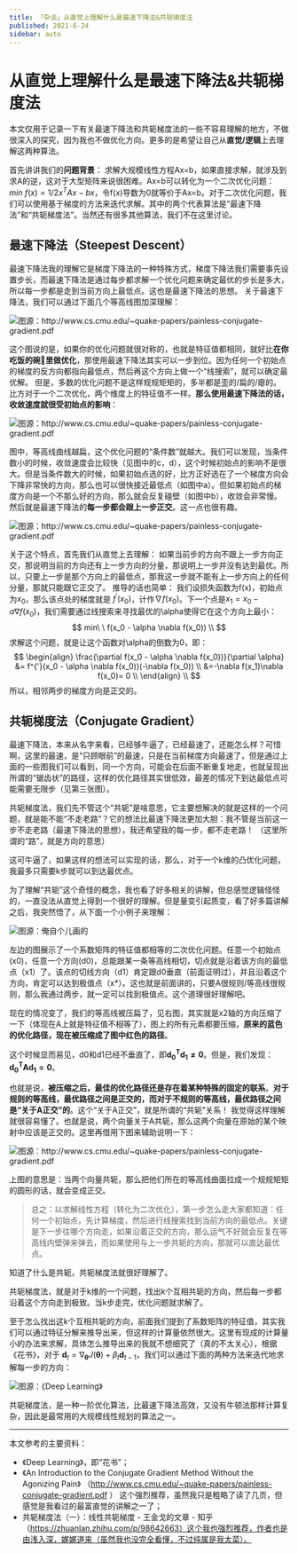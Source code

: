 ```yaml
---
title: 「杂谈」从直觉上理解什么是最速下降法&共轭梯度法
published: 2021-6-24
sidebar: auto
---
```


# 从直觉上理解什么是最速下降法&共轭梯度法
 
 本文仅用于记录一下有关最速下降法和共轭梯度法的一些不容易理解的地方，不做很深入的探究，因为我也不做优化方向。更多的是希望让自己从**直觉/逻辑**上去理解这两种算法。
 
首先讲讲我们的**问题背景**：
求解大规模线性方程Ax=b，如果直接求解，就涉及到求A的逆，这对于大型矩阵来说很困难。Ax=b可以转化为一个二次优化问题：$min\ f(x) = 1/2 x^TAx -bx$，令f(x)导数为0就等价于Ax=b。对于二次优化问题，我们可以使用基于梯度的方法来迭代求解。其中的两个代表算法是“最速下降法”和“共轭梯度法”。当然还有很多其他算法，我们不在这里讨论。

## 最速下降法（Steepest Descent）
最速下降法我的理解它是梯度下降法的一种特殊方式，梯度下降法我们需要事先设置步长，而最速下降法是通过每步都求解一个优化问题来确定最优的步长是多大，所以每一步都是走到当前方向上最低点。这也是最速下降法的思想。
关于最速下降法，我们可以通过下面几个等高线图加深理解：


![图源：http://www.cs.cmu.edu/~quake-papers/painless-conjugate-gradient.pdf ](https://cdn.jsdelivr.net/gh/beyondguo/mdnice_pictures/2021-6-24/1624544857860-image.png)


这个图说的是，如果你的优化问题就很对称的，也就是特征值都相同，就好比**在你吃饭的碗🥣里做优化**，那使用最速下降法其实可以一步到位。因为任何一个初始点的梯度的反方向都指向最低点，然后再这个方向上做一个“线搜索”，就可以确定最优解。
但是，多数的优化问题不是这样规规矩矩的，多半都是歪的/扁的/瘪的。比方对于一个二次优化，两个维度上的特征值不一样。**那么使用最速下降法的话，收敛速度就很受初始点的影响**：

![图源：http://www.cs.cmu.edu/~quake-papers/painless-conjugate-gradient.pdf ](https://cdn.jsdelivr.net/gh/beyondguo/mdnice_pictures/2021-6-24/1624544900719-image.png)


图中，等高线曲线越扁，这个优化问题的“条件数”就越大。我们可以发现，当条件数小的时候，收敛速度会比较快（见图中的c，d），这个时候初始点的影响不是很大。但是当条件数大的时候，如果初始点选的好，比方正好选在了一个梯度方向会下降非常快的方向，那么也可以很快接近最低点（如图中a）。但如果初始点的梯度方向是一个不那么好的方向，那么就会反复碰壁（如图中b），收敛会非常慢。
然后就是最速下降法的**每一步都会跟上一步正交**。这一点也很有趣。

![图源：http://www.cs.cmu.edu/~quake-papers/painless-conjugate-gradient.pdf ](https://cdn.jsdelivr.net/gh/beyondguo/mdnice_pictures/2021-6-24/1624544918501-image.png)


关于这个特点，首先我们从直觉上去理解： 如果当前步的方向不跟上一步方向正交，那说明当前的方向还有上一步方向的分量，那说明上一步并没有达到最优。所以，只要上一步是那个方向上的最低点，那我这一步就不能有上一步方向上的任何分量，那就只能跟它正交了。
推导的话也简单： 我们设损失函数为f(x)，初始点为$x_0$，那么该点处的梯度就是
$f^{'}(x_0)$，计作$\nabla f(x_0)$。下一个点是$x_1=x_0 - \alpha \nabla f(x_0)$，我们需要通过线搜索来寻找最优的\alpha使得它在这个方向上最小：
$$
min\ \ f(x_0 - \alpha \nabla f(x_0)) \\
$$
求解这个问题，就是让这个函数对\alpha的倒数为0，即：
$$
\begin{align} \frac{\partial f(x_0 - \alpha \nabla f(x_0))}{\partial \alpha} &= f^{'}(x_0 - \alpha \nabla f(x_0))(-\nabla f(x_0)) \\ &=-\nabla f(x_1)\nabla f(x_0)= 0 \\ \end{align} \\
$$
所以，相邻两步的梯度方向是正交的。


## 共轭梯度法（Conjugate Gradient）
最速下降法，本来从名字来看，已经够牛逼了，已经最速了，还能怎么样？可惜啊，这里的最速，是“只顾眼前”的最速，只是在当前梯度方向最速了，但是通过上面的一些图我们可以看到，同一个方向，可能会在后面不断重复地走，也就呈现出所谓的“锯齿状”的路径，这样的优化路径其实很低效，最差的情况下到达最低点可能需要无限步（见第三张图）。

共轭梯度法，我们先不管这个“共轭”是啥意思，它主要想解决的就是这样的一个问题，就是能不能“不走老路”？它的想法比最速下降法更加大胆：我不管是当前这一步不走老路（最速下降法的思想），我还希望我的每一步，都不走老路！ （这里所谓的“路”，就是方向的意思）

这可牛逼了，如果这样的想法可以实现的话，那么，对于一个k维的凸优化问题，我最多只需要k步就可以到达最优点。

为了理解“共轭”这个奇怪的概念，我也看了好多相关的讲解，但总感觉逻辑怪怪的，一直没法从直觉上得到一个很好的理解。但是量变引起质变，看了好多篇讲解之后，我突然悟了，从下面一个小例子来理解：

![图源：俺自个儿画的](https://cdn.jsdelivr.net/gh/beyondguo/mdnice_pictures/2021-6-24/1624545174646-image.png)


左边的图展示了一个系数矩阵的特征值都相等的二次优化问题。任意一个初始点(x0)，任意一个方向(d0)，总能跟某一条等高线相切，切点就是沿着该方向的最低点（x1）了。该点的切线方向（d1）肯定跟d0垂直（前面证明过），并且沿着这个方向，肯定可以达到极值点（x*）。这也就是前面讲的，只要A很规则/等高线很规则，那么我通过两步，就一定可以找到极值点。这个道理很好理解吧。

现在的情况变了，我们的等高线被压扁了，见右图，其实就是x2轴的方向压缩了一下（体现在A上就是特征值不相等了），图上的所有元素都要压缩，**原来的蓝色的优化路径，现在被压缩成了图中红色的路径**。

这个时候显而易见，d0和d1已经不垂直了，即$\mathbf{d_0^Td_1\not= 0}$。但是，我们发现：$\mathbf{d_0^TA d_1= 0}$。

也就是说，**被压缩之后，最佳的优化路径还是存在着某种特殊的固定的联系**。**对于规则的等高线，最优路径之间是正交的，而对于不规则的等高线，最优路径之间是“关于A正交”的**。这个“关于A正交”，就是所谓的“共轭”关系！
我觉得这样理解就很容易懂了。也就是说，两个向量关于A共轭，那么这两个向量在原始的某个映射中应该是正交的。这里再借用下图来辅助说明一下：

![图源：http://www.cs.cmu.edu/~quake-papers/painless-conjugate-gradient.pdf ](https://cdn.jsdelivr.net/gh/beyondguo/mdnice_pictures/2021-6-24/1624545200873-image.png)


上图的意思是：当两个向量共轭，那么把他们所在的等高线曲面拉成一个规规矩矩的圆形的话，就会变成正交。

>总之：以求解线性方程（转化为二次优化），第一步怎么走大家都知道：任何一个初始点，先计算梯度，然后进行线搜索找到当前方向的最低点。关键是下一步往哪个方向走，如果沿着正交的方向，那么运气不好就会反复在等高线内壁弹来弹去，而如果使用与上一步共轭的方向，那就可以直达最优点。

知道了什么是共轭，共轭梯度法就很好理解了。

共轭梯度法，就是对于k维的一个问题，找出k个互相共轭的方向，然后每一步都沿着这个方向走到极致。当k步走完，优化问题就求解了。

至于怎么找出这k个互相共轭的方向，前面我们提到了系数矩阵的特征值，其实我们可以通过特征分解来推导出来，但这样的计算量依然很大。这里有现成的计算量小的办法来求解，具体怎么推导出来的我就不想细究了（真的不太关心），根据《花书》，对于 $\boldsymbol{d}_{t}=\nabla_{\boldsymbol{\theta}} J(\boldsymbol{\theta})+\beta_{t} \boldsymbol{d}_{t-1}$，我们可以通过下面的两种方法来迭代地求解每一步的方向：

![图源：《Deep Learning》](https://cdn.jsdelivr.net/gh/beyondguo/mdnice_pictures/2021-6-24/1624545219511-image.png)


共轭梯度法，是一种一阶优化算法，比最速下降法高效，又没有牛顿法那样计算复杂，因此是最常用的大规模线性规划的算法之一。

---

本文参考的主要资料：
- 《Deep Learning》，即“花书”；
- 《An Introduction to the Conjugate Gradient Method Without the Agonizing Pain》 （http://www.cs.cmu.edu/~quake-papers/painless-conjugate-gradient.pdf ） 这个强烈推荐，虽然我只是粗略了读了几页，但感觉是我看过的最富直觉的讲解之一了；
- 共轭梯度法（一）：线性共轭梯度 - 王金戈的文章 - 知乎 （https://zhuanlan.zhihu.com/p/98642663）这个我也强烈推荐，作者也是由浅入深，娓娓道来（虽然我也没完全看懂，不过纯属是我太菜）。